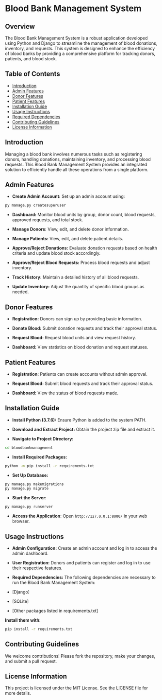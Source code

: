 # **Blood Bank Management System**

## **Overview**
The Blood Bank Management System is a robust application developed using Python and Django to streamline the management of blood donations, inventory, and requests. This system is designed to enhance the efficiency of blood banks by providing a comprehensive platform for tracking donors, patients, and blood stock.

## **Table of Contents**
- [Introduction](#introduction)
- [Admin Features](#admin-features)
- [Donor Features](#donor-features)
- [Patient Features](#patient-features)
- [Installation Guide](#installation-guide)
- [Usage Instructions](#usage-instructions)
- [Required Dependencies](#required-dependencies)
- [Contributing Guidelines](#contributing-guidelines)
- [License Information](#license-information)


## **Introduction**
Managing a blood bank involves numerous tasks such as registering donors, handling donations, maintaining inventory, and processing blood requests. This Blood Bank Management System provides an integrated solution to efficiently handle all these operations from a single platform.


## **Admin Features**
- **Create Admin Account:** Set up an admin account using:
```bash
py manage.py createsuperuser
```
- **Dashboard:** Monitor blood units by group, donor count, blood requests, approved requests, and total stock.

- **Manage Donors:** View, edit, and delete donor information.

- **Manage Patients:** View, edit, and delete patient details.

- **Approve/Reject Donations:** Evaluate donation requests based on health criteria and update blood stock accordingly.

- **Approve/Reject Blood Requests:** Process blood requests and adjust inventory.

- **Track History:** Maintain a detailed history of all blood requests.

- **Update Inventory:** Adjust the quantity of specific blood groups as needed.

## **Donor Features**
- **Registration:** Donors can sign up by providing basic information.

- **Donate Blood:** Submit donation requests and track their approval status.

- **Request Blood:** Request blood units and view request history.

- **Dashboard:** View statistics on blood donation and request statuses.

## **Patient Features**
- **Registration:** Patients can create accounts without admin approval.

- **Request Blood:** Submit blood requests and track their approval status.

- **Dashboard:** View the status of blood requests made.

## **Installation Guide**
- **Install Python (3.7.6):** Ensure Python is added to the system PATH.

- **Download and Extract Project:** Obtain the project zip file and extract it.

- **Navigate to Project Directory:**

```bash
cd bloodbankmanagement
```
- **Install Required Packages:**
```bash
python -m pip install -r requirements.txt
```
- **Set Up Database:**
```bash
py manage.py makemigrations
py manage.py migrate
```
- **Start the Server:**
```bash
py manage.py runserver
```
- **Access the Application:**
Open ```http://127.0.0.1:8000/``` in your web browser.

## **Usage Instructions**

- **Admin Configuration:**
Create an admin account and log in to access the admin dashboard.

- **User Registration:**
Donors and patients can register and log in to use their respective features.

- **Required Dependencies:**
The following dependencies are necessary to run the Blood Bank Management System:

- [Django]
- [SQLite]
- [Other packages listed in requirements.txt]

**Install them with:**
```bash
pip install -r requirements.txt
```

## **Contributing Guidelines** 
We welcome contributions! Please fork the repository, make your changes, and submit a pull request.

## **License Information**
This project is licensed under the MIT License. See the LICENSE file for more details.
